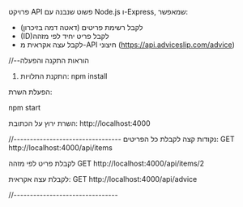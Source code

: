 
פרויקט API פשוט שנבנה עם Node.js ו-Express, שמאפשר:
- לקבל רשימת פריטים (דאטה דמה בזיכרון)
- (ID)לקבל פריט יחיד לפי מזהה 
- לקבל עצה אקראית מ-API חיצוני 
(https://api.adviceslip.com/advice)


//--הוראות התקנה והפעלה

1. התקנת התלויות:
npm install



הפעלת השרת:

npm start

השרת ירוץ על הכתובת:
http://localhost:4000

//---------------------------------
נקודות קצה 
לקבלת כל הפריטים:
GET http://localhost:4000/api/items

לקבלת פריט לפי מזהה
GET http://localhost:4000/api/items/2

לקבלת עצה אקראית:
GET http://localhost:4000/api/advice

//--------------------------------
